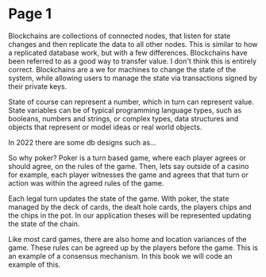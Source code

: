 # Page 1

Blockchains are collections of connected nodes, that listen for state changes and then replicate the data to all other nodes.  This is similar to how a replicated database work, but with a few differences.  Blockchains have been referred to as a good way to transfer value.  I don't think this is entirely correct.  Blockchains are a we for machines to change the state of the system, while allowing users to manage the state via transactions signed by their private keys.

State of course can represent a number, which in turn can represent value.  State variables can be of typical programming language types, such as booleans, numbers and strings, or complex types, data structures and objects that represent or model ideas or real world objects.

In 2022 there are some db designs such as…

So why poker?  Poker is a turn based game, where each player agrees or should agree, on the rules of the game. Then, lets say outside of a casino for example, each player witnesses the game and agrees that that turn or action was within the agreed rules of the game.

Each legal turn updates the state of the game. With poker, the state managed by the deck of cards, the dealt hole cards, the players chips and the chips in the pot.  In our application theses will be represented updating the state of the chain.

Like most card games, there are also home and location variances of the game.  These rules can be agreed up by the players before the game.  This is an example of a consensus mechanism.  In this book we will code an example of this.
